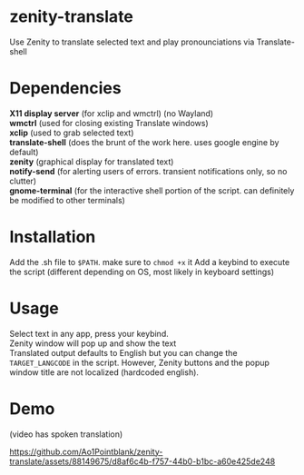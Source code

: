 # zenity-translate
Use Zenity to translate selected text and play pronounciations via Translate-shell

# Dependencies
**X11 display server** (for xclip and wmctrl) (no Wayland)  
**wmctrl** (used for closing existing Translate windows)  
**xclip** (used to grab selected text)  
**translate-shell** (does the brunt of the work here. uses google engine by default)  
**zenity** (graphical display for translated text)  
**notify-send** (for alerting users of errors. transient notifications only, so no clutter)  
**gnome-terminal** (for the interactive shell portion of the script. can definitely be modified to other terminals)

# Installation
Add the .sh file to `$PATH`. make sure to `chmod +x` it
Add a keybind to execute the script (different depending on OS, most likely in keyboard settings)

# Usage
Select text in any app, press your keybind.  
Zenity window will pop up and show the text  
Translated output defaults to English but you can change the `TARGET_LANGCODE` in the script. However, Zenity buttons and the popup window title are not localized (hardcoded english).


# Demo
(video has spoken translation)




https://github.com/Ao1Pointblank/zenity-translate/assets/88149675/d8af6c4b-f757-44b0-b1bc-a60e425de248

